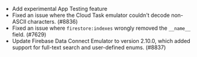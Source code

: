 - Add experimental App Testing feature
- Fixed an issue where the Cloud Task emulator couldn't decode non-ASCII characters. (#8836)
- Fixed an issue where `firestore:indexes` wrongly removed the `__name__` field. (#7629)
- Update Firebase Data Connect Emulator to version 2.10.0, which added support for full-text search and user-defined enums. (#8837)
